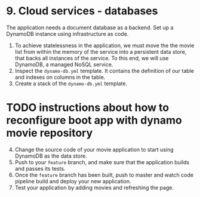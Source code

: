 # 9. Cloud services - databases

The application needs a document database as a backend. Set up a DynamoDB instance using infrastructure as code.

1. To achieve statelessness in the application, we must move the the movie list from within the memory of the service into a persistent data store, that backs all instances of the service. To this end, we will use DynamoDB, a managed NoSQL service.
2. Inspect the `dynamo-db.yml` template. It contains the definition of our table and indexes on columns in the table.
3. Create a stack of the `dynamo-db.yml` template.
# TODO instructions about how to reconfigure boot app with dynamo movie repository
4. Change the source code of your movie application to start using DynamoDB as the data store.
4. Push to your `feature` branch, and make sure that the application builds and passes its tests.
5. Once the `feature` branch has been built, push to master and watch code pipeline build and deploy your new application.
6. Test your application by adding movies and refreshing the page.
